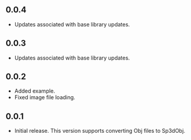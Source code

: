## 0.0.4

* Updates associated with base library updates.

## 0.0.3

* Updates associated with base library updates.

## 0.0.2

* Added example.
* Fixed image file loading.

## 0.0.1

* Initial release. This version supports converting Obj files to Sp3dObj.
